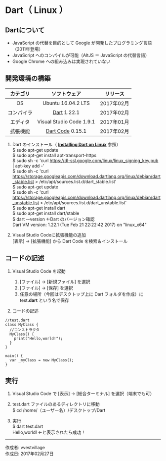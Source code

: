 # Dart（ Linux ）

## Dartについて

* JavaScript の代替を目的として Google が開発したプログラミング言語（2011年登場）
* JavaScript へのコンパイルが可能（AltJS ＝ JavaScript の代替言語）
* Google Chrome への組み込みは実現されていない

## 開発環境の構築

|カテゴリ|ソフトウェア|リリース|
|:--:|:--:|:--:|
|OS|Ubuntu 16.04.2 LTS|2017年02月|
|コンパイラ|[Dart](https://www.dartlang.org/install) 1.22.1|2017年02月|
|エディタ|Visual Studio Code 1.9.1|2017年01月|
|拡張機能|[Dart Code](https://github.com/Dart-Code/Dart-Code/releases) 0.15.1|2017年02月|

1. Dart のインストール（ <b>[Installing Dart on Linux](https://www.dartlang.org/install/linux)</b> 参照）  
    $ sudo apt-get update  
    $ sudo apt-get install apt-transport-https  
    $ sudo sh -c 'curl https://dl-ssl.google.com/linux/linux_signing_key.pub | apt-key add -'  
    $ sudo sh -c 'curl https://storage.googleapis.com/download.dartlang.org/linux/debian/dart_stable.list > /etc/apt/sources.list.d/dart_stable.list'  
    $ sudo apt-get update  
    $ sudo sh -c 'curl https://storage.googleapis.com/download.dartlang.org/linux/debian/dart_unstable.list > /etc/apt/sources.list.d/dart_unstable.list'  
    $ sudo apt-get install dart  
    $ sudo apt-get install dart/stable  
    $ dart --version ←Dart のバージョン確認  
    Dart VM version: 1.22.1 (Tue Feb 21 22:22:42 2017) on "linux_x64"

1. Visual Studio Codeに拡張機能の追加  
    [表示] → [拡張機能] から Dart Code を検索＆インストール

## コードの記述

1. Visual Studio Code を起動
    1. [ファイル] → [新規ファイル] を選択
    1. [ファイル] → [保存] を選択
    1. 任意の場所（今回はデスクトップ上に Dart フォルダを作成）に test<b>.dart</b> という名で保存

1. コードの記述
```
//test.dart
class MyClass {
  //コンストラクタ
  MyClass() {
    print("Hello,world!");
  }
}

main() {
  var _myClass = new MyClass();
}
```

## 実行

1. Visual Studio Code で [表示] → [総合ターミナル] を選択（端末でも可）

1. test.dart ファイルのあるディレクトリに移動  
$ cd /home/（ユーザー名）/デスクトップ/Dart

1. 実行  
$ dart test.dart  
Hello,world! ←と表示されたら成功！

***
作成者: vvestvillage  
作成日: 2017年02月27日
